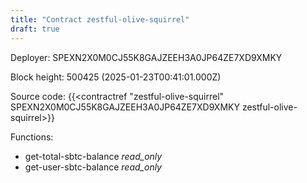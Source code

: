 ```yaml
---
title: "Contract zestful-olive-squirrel"
draft: true
---
```

Deployer: SPEXN2X0M0CJ55K8GAJZEEH3A0JP64ZE7XD9XMKY


 



Block height: 500425 (2025-01-23T00:41:01.000Z)

Source code: {{<contractref "zestful-olive-squirrel" SPEXN2X0M0CJ55K8GAJZEEH3A0JP64ZE7XD9XMKY zestful-olive-squirrel>}}

Functions:

* get-total-sbtc-balance _read_only_
* get-user-sbtc-balance _read_only_
